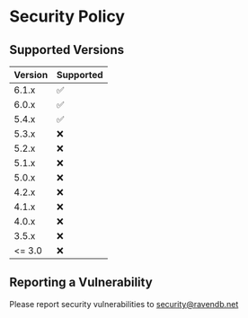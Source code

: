 # Security Policy

## Supported Versions

| Version | Supported          |
| ------- | ------------------ |
| 6.1.x   | :white_check_mark: |
| 6.0.x   | :white_check_mark: |
| 5.4.x   | :white_check_mark: |
| 5.3.x   | :x:                |
| 5.2.x   | :x:                |
| 5.1.x   | :x:                |
| 5.0.x   | :x:                |
| 4.2.x   | :x:                |
| 4.1.x   | :x:                |
| 4.0.x   | :x:                |
| 3.5.x   | :x:                |
| <= 3.0  | :x:                |

## Reporting a Vulnerability

Please report security vulnerabilities to security@ravendb.net
